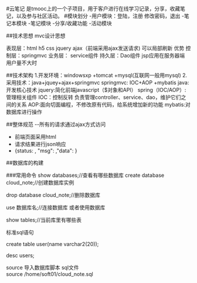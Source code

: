#云笔记
是tmooc上的一个子项目，用于客户进行在线学习记录，分享，收藏笔记，以及参与社区活动。
#模块划分
-用户模块：登陆，注册 修改密码，退出
-笔记本模块
-笔记模块
-分享/收藏功能
-活动模块

##技术思想
mvc设计思想

表现层：html h5 css jquery ajax（前端采用ajax发送请求) 可以局部刷新 优势
控制层：springmvc
业务层： service组件
持久层：Dao组件
jsp应用在服务器端 用户量不大时

##技术架构
1.开发环境：windowsxp +tomcat +mysql(互联网一般用mysql)
2.采用技术：java+jquey+ajax+springmvc
			springmvc:
			IOC+AOP +mybatis
java:开发核心技术
jquery:简化前端javascript（$对象和API）
spring（IOC/AOP）:管理相关组件
IOC：控制反转 负责管理controller、service、dao，维护它们之间的关系
AOP:面向切面编程，不修改原有代码，给系统增加新的功能
mybatis:对数据库进行操作


##整体规范
--所有的请求通过ajax方式访问
- 前端页面采用html
- 请求结果进行json响应
- {status: , "msg": ,"data": }

##数据库的构建


###常用命令
show databases;//查看有哪些数据库
create database cloud_note;//创建数据库实例

drop database cloud_note;//删除数据库

use 数据库名;//连接数据库 或者使用数据库

show tables;//当前库里有哪些表

标准sql语句

create table user(name varchar2(20));

desc users;

source 导入数据库脚本 sql文件<br>
source /home/soft01/cloud_note.sql


